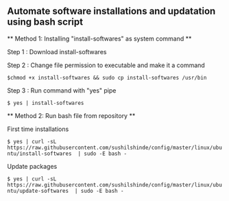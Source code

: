 ## Automate software installations and updatation using bash script

** Method 1: Installing "install-softwares" as system command **

Step 1 : Download install-softwares

Step 2 : Change file permission to executable and make it a command

`
$chmod +x install-softwares && sudo cp install-softwares /usr/bin
`

Step 3 : Run command with "yes" pipe

`
$ yes | install-softwares
`

** Method 2: Run bash file from repository **

First time installations 

`
$ yes | curl -sL https://raw.githubusercontent.com/sushilshinde/config/master/linux/ubuntu/install-softwares  | sudo -E bash - 
`

Update packages

`
$ yes | curl -sL https://raw.githubusercontent.com/sushilshinde/config/master/linux/ubuntu/update-softwares  | sudo -E bash -
`
